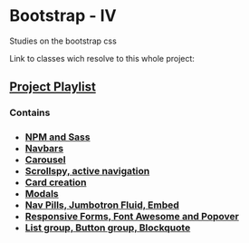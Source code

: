 # Bootstrap - IV

  <p>Studies on the bootstrap css</p>
  
  Link to classes wich resolve to this whole project: 
  <h2><a href="https://www.youtube.com/watch?v=_0PL45xM__0&list=PLBbHLUbqqCrTwIrdix6kl84m4OPE0JexR">Project Playlist</a></h2>

  <h3>Contains<h3>
  <ul>
	<li><a href="https://youtu.be/VwN9OzoK9o8">NPM and Sass</a></li>
	<li><a href="https://youtu.be/ZYYaMN4m40c">Navbars</a></li>      
	<li><a href="https://youtu.be/rYUxeqnirvc">Carousel</a></li>       
	<li><a href="https://youtu.be/MeWjI1mOfyo">Scrollspy, active navigation</a></li>       
	<li><a href="https://youtu.be/VbWKMSHJKiQ">Card creation</a></li>      
	<li><a href="https://youtu.be/tAEnKCOEfgU">Modals</a></li>      
	<li><a href="https://youtu.be/tBRqx3HQG0o">Nav Pills, Jumbotron Fluid, Embed</a></li>      
	<li><a href="https://youtu.be/ngQ3VovCRt4">Responsive Forms, Font Awesome and Popover</a></li>      
	<li><a href="https://youtu.be/4ak05DQUec8">List group, Button group, Blockquote</a></li>
  </ul>

    
